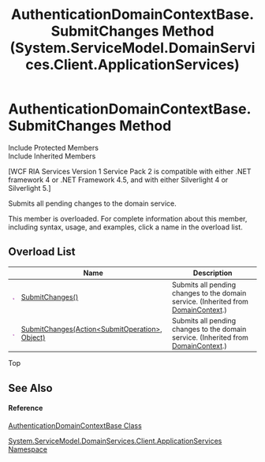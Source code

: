 ﻿---
title: AuthenticationDomainContextBase.SubmitChanges Method  (System.ServiceModel.DomainServices.Client.ApplicationServices)
TOCTitle: SubmitChanges Method
ms:assetid: Overload:System.ServiceModel.DomainServices.Client.ApplicationServices.AuthenticationDomainContextBase.SubmitChanges
ms:mtpsurl: https://msdn.microsoft.com/en-us/library/system.servicemodel.domainservices.client.applicationservices.authenticationdomaincontextbase.submitchanges(v=VS.91)
ms:contentKeyID: 28898946
ms.date: 01/27/2012
mtps_version: v=VS.91
f1_keywords:
- System.ServiceModel.DomainServices.Client.ApplicationServices.AuthenticationDomainContextBase.SubmitChanges
dev_langs:
- CSharp
- JScript
- VB
- FSharp
---

# AuthenticationDomainContextBase.SubmitChanges Method

Include Protected Members  
Include Inherited Members  

\[WCF RIA Services Version 1 Service Pack 2 is compatible with either .NET framework 4 or .NET Framework 4.5, and with either Silverlight 4 or Silverlight 5.\]

Submits all pending changes to the domain service.

This member is overloaded. For complete information about this member, including syntax, usage, and examples, click a name in the overload list.

## Overload List

<table>
<thead>
<tr class="header">
<th> </th>
<th>Name</th>
<th>Description</th>
</tr>
</thead>
<tbody>
<tr class="odd">
<td><img src="images\Ff423329.pubmethod(en-us,VS.91).gif" title="Public method" alt="Public method" /></td>
<td><a href="ff422324(v=vs.91).md">SubmitChanges()</a></td>
<td>Submits all pending changes to the domain service. (Inherited from <a href="ff422732(v=vs.91).md">DomainContext</a>.)</td>
</tr>
<tr class="even">
<td><img src="images\Ff423329.pubmethod(en-us,VS.91).gif" title="Public method" alt="Public method" /></td>
<td><a href="ff423067(v=vs.91).md">SubmitChanges(Action&lt;SubmitOperation&gt;, Object)</a></td>
<td>Submits all pending changes to the domain service. (Inherited from <a href="ff422732(v=vs.91).md">DomainContext</a>.)</td>
</tr>
</tbody>
</table>

Top

## See Also

#### Reference

[AuthenticationDomainContextBase Class](ff457983\(v=vs.91\).md)

[System.ServiceModel.DomainServices.Client.ApplicationServices Namespace](ff457765\(v=vs.91\).md)

